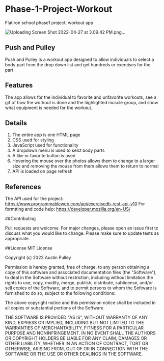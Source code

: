 # Phase-1-Project-Workout
Flatiron school phase1 project, workout app

![Uploading Screen Shot 2022-04-27 at 3.09.42 PM.png…]()

## Push and Pulley

Push and Pulley is a workout app designed to allow individuals to select a body part from the drop down list and get hundreds or exercises for the part.

## Features 

The app allows for the individual to favorite and unfavorite workouts, see a gif of how the workout is done and the highlighted muscle group, and show what equipment is needed for the workout.

## Details

1. The entire app is one HTML page
2. CSS used for styling
3. JavaScript used for functionality 
4. A dropdown menu is used to selct body parts
5. A like or favorite button is used
6. Hovering the mouse over the photos allows them to change to a larger size and removing the mouse from them allows them to return to normal
7. API is loaded on page refresh


## References 
The API used for the project: https://www.programmableweb.com/api/exercisedb-rest-api-v10
For formtting and code help: https://developer.mozilla.org/en-US/

##Contributing

Pull requests are welcome. For major changes, please open an issue first to discuss what you would like to change.
Please make sure to update tests as appropriate.

##License
MIT License

Copyright (c) 2022 Austin Pulley

Permission is hereby granted, free of charge, to any person obtaining a copy
of this software and associated documentation files (the "Software"), to deal
in the Software without restriction, including without limitation the rights
to use, copy, modify, merge, publish, distribute, sublicense, and/or sell
copies of the Software, and to permit persons to whom the Software is
furnished to do so, subject to the following conditions:

The above copyright notice and this permission notice shall be included in all
copies or substantial portions of the Software.

THE SOFTWARE IS PROVIDED "AS IS", WITHOUT WARRANTY OF ANY KIND, EXPRESS OR
IMPLIED, INCLUDING BUT NOT LIMITED TO THE WARRANTIES OF MERCHANTABILITY,
FITNESS FOR A PARTICULAR PURPOSE AND NONINFRINGEMENT. IN NO EVENT SHALL THE
AUTHORS OR COPYRIGHT HOLDERS BE LIABLE FOR ANY CLAIM, DAMAGES OR OTHER
LIABILITY, WHETHER IN AN ACTION OF CONTRACT, TORT OR OTHERWISE, ARISING FROM,
OUT OF OR IN CONNECTION WITH THE SOFTWARE OR THE USE OR OTHER DEALINGS IN THE
SOFTWARE.

